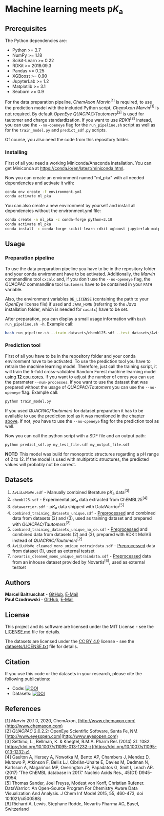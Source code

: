 # Machine learning meets p*K*<sub>a</sub>

## Prerequisites

The Python dependencies are:
* Python >= 3.7
* NumPy >= 1.18
* Scikit-Learn >= 0.22
* RDKit >= 2019.09.3
* Pandas >= 0.25
* XGBoost >= 0.90
* JupyterLab >= 1.2
* Matplotlib >= 3.1
* Seaborn >= 0.9

For the data preparation pipeline, *ChemAxon Marvin*<sup>[1]</sup> is required, to use the 
prediction model with the included Python script, *ChemAxon Marvin*<sup>[1]</sup> 
is <ins>not</ins> required. By default *OpenEye QUACPAC/Tautomers*<sup>[2]</sup> is used for
tautomer and charge standardization. If you want to use *RDKit*<sup>[3]</sup> instead, you
can use the `--no-openeye` flag for the `run_pipeline.sh` script as well as for the `train_model.py`
and `predict_sdf.py` scripts.

Of course, you also need the code from this repository folder.

### Installing

First of all you need a working Miniconda/Anaconda installation. You can get
Miniconda at https://conda.io/en/latest/miniconda.html.

Now you can create an environment named "ml_pka" with all needed dependencies and
activate it with:
```bash
conda env create -f environment.yml
conda activate ml_pka
```

You can also create a new environment by yourself and install all dependencies without the
environment.yml file:
```bash
conda create -n ml_pka -c conda-forge python=3.10
conda activate ml_pka
conda install -c conda-forge scikit-learn rdkit xgboost jupyterlab matplotlib seaborn
```

## Usage
### <a name="prep"></a>Preparation pipeline
To use the data preparation pipeline you have to be in the repository folder and your conda
environment have to be activated. Additionally, the *Marvin* commandline tool `cxcalc` and,
if you don't use the `--no-openeye` flag, the *QUACPAC* commandline tool `tautomers` have to
be contained in your `PATH` variable.

Also, the environment variables `OE_LICENSE` (containing the path to your *OpenEye* license
file) if used and `JAVA_HOME` (referring to the *Java* installation folder, which is needed for 
`cxcalc`) have to be set.

After preparation, you can display a small usage information with `bash run_pipeline.sh -h`.
Example call:
```bash
bash run_pipeline.sh --train datasets/chembl25.sdf --test datasets/AvLiLuMoVe.sdf
```

### Prediction tool
First of all you have to be in the repository folder and your conda environment have
to be activated. To use the prediction tool you have to retrain the machine learning model.
Therefore, just call the training script, it will train the 5-fold cross-validated Random
Forest machine learning model <ins>using **12** cpu cores</ins>. If you want to adjust the number of 
cores you can use the parameter `--num-processes`. If you want to use the dataset that was prepared
without the usage of *QUACPAC/Tautomers* you can use the `--no-openeye` flag. Example call:
```bash
python train_model.py
```
If you used *QUACPAC/Tautomers* for dataset preparation it has to be available to use the prediction
tool as it was mentioned in the [chapter above](#prep). If not, you have to use the `--no-openeye`
flag for the prediction tool as well.

Now you can call the python script with a SDF file and an output path:
```bash
python predict_sdf.py my_test_file.sdf my_output_file.sdf
```

**NOTE:** This model was build for monoprotic structures regarding a pH range of 2 to 12.
If the model is used with multiprotic structures, the predicted values will probably not
be correct.

## Datasets

1. `AvLiLuMoVe.sdf` - Manually combined literature p<i>K</i><sub>a</sub> data<sup>[3]</sup>
2. `chembl25.sdf` - Experimental p<i>K</i><sub>a</sub> data extracted from ChEMBL25<sup>[4]</sup>
3. `datawarrior.sdf` - p<i>K</i><sub>a</sub> data shipped with DataWarrior<sup>[5]</sup>
4. `combined_training_datasets_unique.sdf` -  [Preprocessed](#prep) and combined data 
from datasets (2) and (3), used as training dataset and prepared with *QUACPAC/Tautomers*<sup>[2]</sup>
5. `combined_training_datasets_unique_no_oe.sdf` -  [Preprocessed](#prep) and combined data 
from datasets (2) and (3), prepared with RDKit MolVS instead of *QUACPAC/Tautomers*<sup>[2]</sup>
6. `AvLiLuMoVe_cleaned_mono_unique_notraindata.sdf` - [Preprocessed](#prep) data from dataset (1),
used as external testset
7. `novartis_cleaned_mono_unique_notraindata.sdf` - [Preprocessed](#prep) data from an inhouse
dataset provided by Novartis<sup>[6]</sup>, used as external testset

## Authors

**Marcel Baltruschat** - [GitHub](https://github.com/mrcblt), [E-Mail](mailto:marcel.baltruschat@tu-dortmund.de)<br>
**Paul Czodrowski** - [GitHub](https://github.com/czodrowskilab), [E-Mail](mailto:czodpaul@uni-mainz.de)

## License

This project and its software are licensed under the MIT License - see the [LICENSE.md](LICENSE.md) file for details.

The datasets are licensed under the [CC BY 4.0](https://creativecommons.org/licenses/by/4.0/) license - see the [datasets/LICENSE.txt](datasets/LICENSE.txt) file for details.

## Citation

If you use this code or the datasets in your research, please cite the following publications:
- Code: [![DOI](https://zenodo.org/badge/DOI/10.12688/f1000research.22090.2.svg)](https://doi.org/10.12688/f1000research.22090.2)
- Datasets: [![DOI](https://zenodo.org/badge/DOI/10.5281/zenodo.7884512.svg)](https://doi.org/10.5281/zenodo.7884512)


## References

[1] *Marvin* 20.1.0, 2020, ChemAxon, [http://www.chemaxon.com](http://www.chemaxon.com)<br>
[2] *QUACPAC* 2.0.2.2: OpenEye Scientific Software, Santa Fe, NM. [http://www.eyesopen.com](http://www.eyesopen.com)<br>
[3] Settimo, L., Bellman, K. & Knegtel, R.M.A. Pharm Res (2014) 31: 1082. 
[https://doi.org/10.1007/s11095-013-1232-z](https://doi.org/10.1007/s11095-013-1232-z)<br>
[4] Gaulton A, Hersey A, Nowotka M, Bento AP, Chambers J, Mendez D, Mutowo P, Atkinson F, 
Bellis LJ, Cibrián-Uhalte E, Davies M, Dedman N, Karlsson A, Magariños MP, Overington JP, 
Papadatos G, Smit I, Leach AR. (2017) 'The ChEMBL database in 2017.' Nucleic Acids Res., 
45(D1) D945-D954.<br>
[5] Thomas Sander, Joel Freyss, Modest von Korff, Christian Rufener. DataWarrior: An Open-Source 
Program For Chemistry Aware Data Visualization And Analysis. J Chem Inf Model 
2015, 55, 460-473, doi 10.1021/ci500588j<br>
[6] Richard A. Lewis, Stephane Rodde, Novartis Pharma AG, Basel, Switzerland
